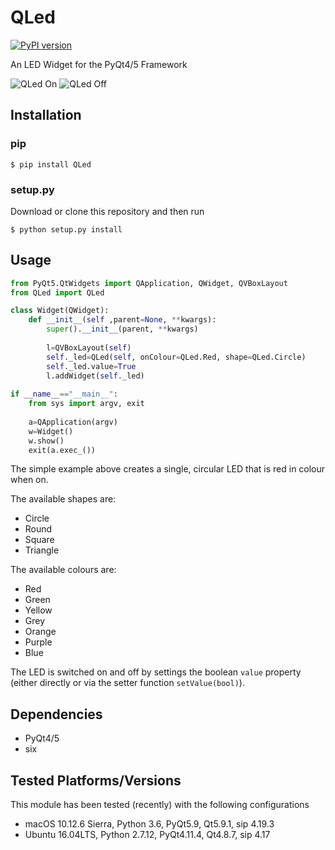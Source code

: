 # QLed

[![PyPI version](https://badge.fury.io/py/QLed.svg)](https://badge.fury.io/py/QLed)

An LED Widget for the PyQt4/5 Framework

![QLed On](led_on.png)
![QLed Off](led_off.png)

## Installation
### pip
`$ pip install QLed`

### setup.py
Download or clone this repository and then run

`$ python setup.py install`

## Usage
```python
from PyQt5.QtWidgets import QApplication, QWidget, QVBoxLayout
from QLed import QLed

class Widget(QWidget):
    def __init__(self ,parent=None, **kwargs):
        super().__init__(parent, **kwargs)
        
        l=QVBoxLayout(self)
        self._led=QLed(self, onColour=QLed.Red, shape=QLed.Circle)
        self._led.value=True
        l.addWidget(self._led)
        
if __name__=="__main__":
    from sys import argv, exit
    
    a=QApplication(argv)
    w=Widget()
    w.show()
    exit(a.exec_())
```

The simple example above creates a single, circular LED that is red in colour when on.

The available shapes are:

* Circle
* Round
* Square
* Triangle

The available colours are:

* Red
* Green
* Yellow
* Grey
* Orange
* Purple
* Blue

The LED is switched on and off by settings the boolean `value` property (either directly or via the setter function `setValue(bool)`).

## Dependencies
* PyQt4/5
* six

## Tested Platforms/Versions
This module has been tested (recently) with the following configurations

* macOS 10.12.6 Sierra, Python 3.6, PyQt5.9, Qt5.9.1, sip 4.19.3
* Ubuntu 16.04LTS, Python 2.7.12, PyQt4.11.4, Qt4.8.7, sip 4.17
